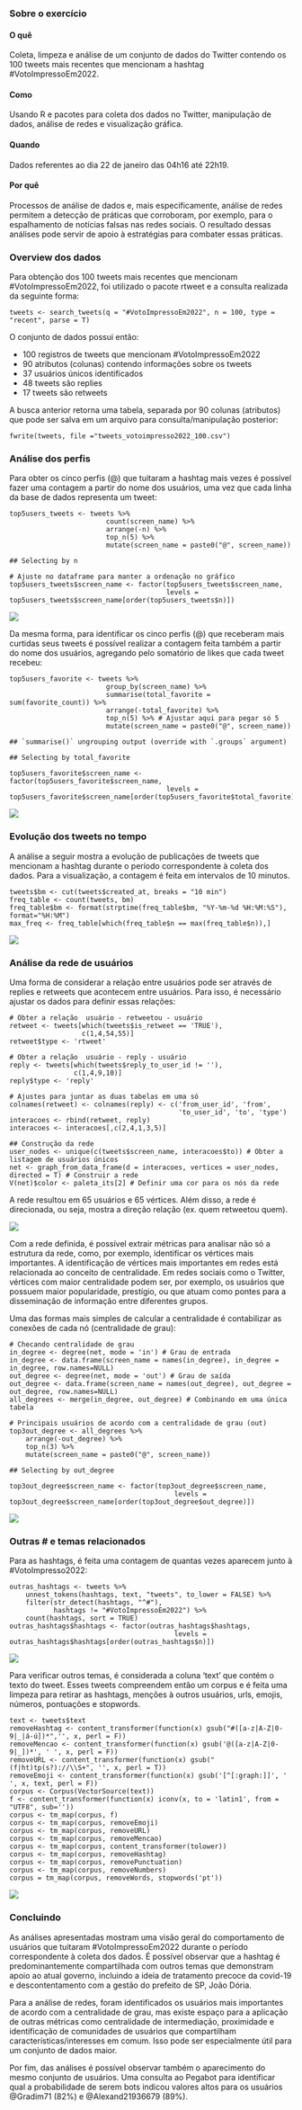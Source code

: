 ### **Sobre o exercício**

#### **O quê**

Coleta, limpeza e análise de um conjunto de dados do Twitter contendo os
100 tweets mais recentes que mencionam a hashtag \#VotoImpressoEm2022.

#### **Como**

Usando R e pacotes para coleta dos dados no Twitter, manipulação de
dados, análise de redes e visualização gráfica.

#### **Quando**

Dados referentes ao dia 22 de janeiro das 04h16 até 22h19.

#### **Por quê**

Processos de análise de dados e, mais especificamente, análise de redes
permitem a detecção de práticas que corroboram, por exemplo, para o
espalhamento de notícias falsas nas redes sociais. O resultado dessas
análises pode servir de apoio à estratégias para combater essas
práticas.

### **Overview dos dados**

Para obtenção dos 100 tweets mais recentes que mencionam
\#VotoImpressoEm2022, foi utilizado o pacote rtweet e a consulta
realizada da seguinte forma:

    tweets <- search_tweets(q = "#VotoImpressoEm2022", n = 100, type = "recent", parse = T)

O conjunto de dados possui então:

-   100 registros de tweets que mencionam \#VotoImpressoEm2022
-   90 atributos (colunas) contendo informações sobre os tweets
-   37 usuários únicos identificados
-   48 tweets são replies
-   17 tweets são retweets

A busca anterior retorna uma tabela, separada por 90 colunas (atributos)
que pode ser salva em um arquivo para consulta/manipulação posterior:

    fwrite(tweets, file ="tweets_votoimpresso2022_100.csv")

### **Análise dos perfis**

Para obter os cinco perfis (@) que tuitaram a hashtag mais vezes é
possível fazer uma contagem a partir do nome dos usuários, uma vez que
cada linha da base de dados representa um tweet:

    top5users_tweets <- tweets %>%
                            count(screen_name) %>%
                            arrange(-n) %>%
                            top_n(5) %>%
                            mutate(screen_name = paste0("@", screen_name))

    ## Selecting by n

    # Ajuste no dataframe para manter a ordenação no gráfico
    top5users_tweets$screen_name <- factor(top5users_tweets$screen_name,
                                           levels = top5users_tweets$screen_name[order(top5users_tweets$n)])

![](analiseTwitter_files/figure-gfm/unnamed-chunk-6-1.png)<!-- -->

Da mesma forma, para identificar os cinco perfis (@) que receberam mais
curtidas seus tweets é possível realizar a contagem feita também a
partir do nome dos usuários, agregando pelo somatório de likes que cada
tweet recebeu:

    top5users_favorite <- tweets %>%
                            group_by(screen_name) %>%
                            summarise(total_favorite = sum(favorite_count)) %>%
                            arrange(-total_favorite) %>%
                            top_n(5) %>% # Ajustar aqui para pegar só 5
                            mutate(screen_name = paste0("@", screen_name))

    ## `summarise()` ungrouping output (override with `.groups` argument)

    ## Selecting by total_favorite

    top5users_favorite$screen_name <- factor(top5users_favorite$screen_name,
                                           levels = top5users_favorite$screen_name[order(top5users_favorite$total_favorite)])

![](analiseTwitter_files/figure-gfm/unnamed-chunk-8-1.png)<!-- -->

### **Evolução dos tweets no tempo**

A análise a seguir mostra a evolução de publicações de tweets que
mencionam a hashtag durante o período correspondente à coleta dos dados.
Para a visualização, a contagem é feita em intervalos de 10 minutos.

    tweets$bm <- cut(tweets$created_at, breaks = "10 min")
    freq_table <- count(tweets, bm)
    freq_table$bm <- format(strptime(freq_table$bm, "%Y-%m-%d %H:%M:%S"), format="%H:%M")
    max_freq <- freq_table[which(freq_table$n == max(freq_table$n)),]

![](analiseTwitter_files/figure-gfm/tweets-1.png)<!-- -->

### **Análise da rede de usuários**

Uma forma de considerar a relação entre usuários pode ser através de
replies e retweets que acontecem entre usuários. Para isso, é necessário
ajustar os dados para definir essas relações:

    # Obter a relação  usuário - retweetou - usuário
    retweet <- tweets[which(tweets$is_retweet == 'TRUE'),
                      c(1,4,54,55)]
    retweet$type <- 'rtweet'

    # Obter a relação  usuário - reply - usuário
    reply <- tweets[which(tweets$reply_to_user_id != ''),
                    c(1,4,9,10)]
    reply$type <- 'reply'

    # Ajustes para juntar as duas tabelas em uma só
    colnames(retweet) <- colnames(reply) <- c('from_user_id', 'from',
                                              'to_user_id', 'to', 'type')
    interacoes <- rbind(retweet, reply)
    interacoes <- interacoes[,c(2,4,1,3,5)]

    ## Construção da rede
    user_nodes <- unique(c(tweets$screen_name, interacoes$to)) # Obter a listagem de usuários únicos
    net <- graph_from_data_frame(d = interacoes, vertices = user_nodes, directed = T) # Construir a rede
    V(net)$color <- paleta_its[2] # Definir uma cor para os nós da rede

A rede resultou em 65 usuários e 65 vértices. Além disso, a rede é
direcionada, ou seja, mostra a direção relação (ex. quem retweetou
quem).

![](analiseTwitter_files/figure-gfm/unnamed-chunk-11-1.png)<!-- -->

Com a rede definida, é possível extrair métricas para analisar não só a
estrutura da rede, como, por exemplo, identificar os vértices mais
importantes. A identificação de vértices mais importantes em redes está
relacionada ao conceito de centralidade. Em redes sociais como o
Twitter, vértices com maior centralidade podem ser, por exemplo, os
usuários que possuem maior popularidade, prestígio, ou que atuam como
pontes para a disseminação de informação entre diferentes grupos.

Uma das formas mais simples de calcular a centralidade é contabilizar as
conexões de cada nó (centralidade de grau):

    # Checando centralidade de grau
    in_degree <- degree(net, mode = 'in') # Grau de entrada
    in_degree <- data.frame(screen_name = names(in_degree), in_degree = in_degree, row.names=NULL)
    out_degree <- degree(net, mode = 'out') # Grau de saída
    out_degree <- data.frame(screen_name = names(out_degree), out_degree = out_degree, row.names=NULL)
    all_degrees <- merge(in_degree, out_degree) # Combinando em uma única tabela

    # Principais usuários de acordo com a centralidade de grau (out)
    top3out_degree <- all_degrees %>%
        arrange(-out_degree) %>%
        top_n(3) %>%
        mutate(screen_name = paste0("@", screen_name))

    ## Selecting by out_degree

    top3out_degree$screen_name <- factor(top3out_degree$screen_name,
                                             levels = top3out_degree$screen_name[order(top3out_degree$out_degree)])

![](analiseTwitter_files/figure-gfm/unnamed-chunk-13-1.png)<!-- -->

### **Outras \# e temas relacionados**

Para as hashtags, é feita uma contagem de quantas vezes aparecem junto à
\#VotoImpresso2022:

    outras_hashtags <- tweets %>%
        unnest_tokens(hashtags, text, "tweets", to_lower = FALSE) %>%
        filter(str_detect(hashtags, "^#"),
               hashtags != "#VotoImpressoEm2022") %>%
        count(hashtags, sort = TRUE)
    outras_hashtags$hashtags <- factor(outras_hashtags$hashtags,
                                             levels = outras_hashtags$hashtags[order(outras_hashtags$n)])

![](analiseTwitter_files/figure-gfm/unnamed-chunk-15-1.png)<!-- -->

Para verificar outros temas, é considerada a coluna ‘text’ que contém o
texto do tweet. Esses tweets compreendem então um corpus e é feita uma
limpeza para retirar as hashtags, menções à outros usuários, urls,
emojis, números, pontuações e stopwords.

    text <- tweets$text
    removeHashtag <- content_transformer(function(x) gsub("#([a-z|A-Z|0-9|_|á-ú])*",'', x, perl = F))
    removeMencao <- content_transformer(function(x) gsub('@([a-z|A-Z|0-9|_])*', ' ', x, perl = F))
    removeURL <- content_transformer(function(x) gsub("(f|ht)tp(s?)://\\S+", '', x, perl = T))
    removeEmoji <- content_transformer(function(x) gsub('[^[:graph:]]', ' ', x, text, perl = F))
    corpus <- Corpus(VectorSource(text))
    f <- content_transformer(function(x) iconv(x, to = 'latin1', from = "UTF8", sub=''))
    corpus <- tm_map(corpus, f)
    corpus <- tm_map(corpus, removeEmoji)
    corpus <- tm_map(corpus, removeURL)
    corpus <- tm_map(corpus, removeMencao)
    corpus <- tm_map(corpus, content_transformer(tolower))
    corpus <- tm_map(corpus, removeHashtag)
    corpus <- tm_map(corpus, removePunctuation)
    corpus <- tm_map(corpus, removeNumbers)
    corpus = tm_map(corpus, removeWords, stopwords('pt'))

![](analiseTwitter_files/figure-gfm/unnamed-chunk-17-1.png)<!-- -->

### **Concluindo**

As análises apresentadas mostram uma visão geral do comportamento de
usuários que tuitaram \#VotoImpressoEm2022 durante o período
correspondente à coleta dos dados. É possível observar que a hashtag é
predominantemente compartilhada com outros temas que demonstram apoio ao
atual governo, incluindo a ideia de tratamento precoce da covid-19 e
descontentamento com a gestão do prefeito de SP, João Dória.

Para a análise de redes, foram identificados os usuários mais
importantes de acordo com a centralidade de grau, mas existe espaço para
a aplicação de outras métricas como centralidade de intermediação,
proximidade e identificação de comunidades de usuários que compartilham
características/interesses em comum. Isso pode ser especialmente útil
para um conjunto de dados maior.

Por fim, das análises é possível observar também o aparecimento do mesmo
conjunto de usuários. Uma consulta ao Pegabot para identificar qual a
probabilidade de serem bots indicou valores altos para os usuários
@Gradim71 (82%) e @Alexand21936679 (89%).

